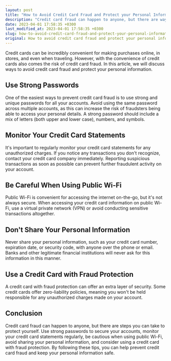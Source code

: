 ```yaml
---
layout: post
title: "How to Avoid Credit Card Fraud and Protect your Personal Information"
description: "Credit card fraud can happen to anyone, but there are ways to protect yourself. Read on for tips on preventing fraud and keeping your information safe."
date: 2023-04-01 17:58:35 +0300
last_modified_at: 2023-04-01 17:58:35 +0300
slug: how-to-avoid-credit-card-fraud-and-protect-your-personal-information
original: How to avoid credit card fraud and protect your personal information?
---
```

Credit cards can be incredibly convenient for making purchases online, in stores, and even when traveling. However, with the convenience of credit cards also comes the risk of credit card fraud. In this article, we will discuss ways to avoid credit card fraud and protect your personal information.

## Use Strong Passwords

One of the easiest ways to prevent credit card fraud is to use strong and unique passwords for all your accounts. Avoid using the same password across multiple accounts, as this can increase the risk of fraudsters being able to access your personal details. A strong password should include a mix of letters (both upper and lower case), numbers, and symbols.

## Monitor Your Credit Card Statements

It's important to regularly monitor your credit card statements for any unauthorized charges. If you notice any transactions you don't recognize, contact your credit card company immediately. Reporting suspicious transactions as soon as possible can prevent further fraudulent activity on your account.

## Be Careful When Using Public Wi-Fi

Public Wi-Fi is convenient for accessing the internet on-the-go, but it's not always secure. When accessing your credit card information on public Wi-Fi, use a virtual private network (VPN) or avoid conducting sensitive transactions altogether.

## Don't Share Your Personal Information

Never share your personal information, such as your credit card number, expiration date, or security code, with anyone over the phone or email. Banks and other legitimate financial institutions will never ask for this information in this manner.

## Use a Credit Card with Fraud Protection

A credit card with fraud protection can offer an extra layer of security. Some credit cards offer zero-liability policies, meaning you won't be held responsible for any unauthorized charges made on your account.

## Conclusion

Credit card fraud can happen to anyone, but there are steps you can take to protect yourself. Use strong passwords to secure your accounts, monitor your credit card statements regularly, be cautious when using public Wi-Fi, avoid sharing your personal information, and consider using a credit card with fraud protection. By following these tips, you can help prevent credit card fraud and keep your personal information safe.
